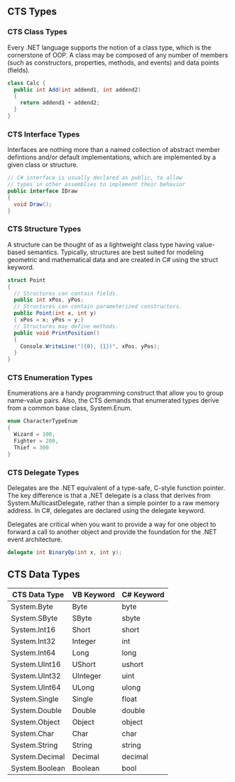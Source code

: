 ## CTS Types

### CTS Class Types

Every .NET language supports the notion of a class type, which is the cornerstone of OOP. A class may be composed of any number of members (such as constructors, properties, methods, and events) and data points (fields).

```c#
class Calc {
  public int Add(int addend1, int addend2)
  {
    return addend1 + addend2;
  }
}
```

### CTS Interface Types

Interfaces are nothing more than a named collection of abstract member defintions and/or default implementations, which are implemented by a given class or structure.

```c#
// C# interface is usually declared as public, to allow
// types in other assemblies to implement their behavior
public interface IDraw
{
  void Draw();
}
```

### CTS Structure Types

A structure can be thought of as a lightweight class type having value-based semantics. Typically, structures are best suited for modeling geometric and mathematical data and are created in C# using the struct keyword.

```c#
struct Point
{
  // Structures can contain fields.
  public int xPos, yPos;
  // Structures can contain parameterized constructors.
  public Point(int x, int y)
  { xPos = x; yPos = y;}
  // Structures may define methods.
  public void PrintPosition()
  {
    Console.WriteLine("({0}, {1})", xPos, yPos);
  }
}
```

### CTS Enumeration Types

Enumerations are a handy programming construct that allow you to group name-value pairs. Also, the CTS demands that enumerated types derive from a common base class, System.Enum.

```c#
enum CharacterTypeEnum
{
  Wizard = 100,
  Fighter = 200,
  Thief = 300
}
```

### CTS Delegate Types

Delegates are the .NET equivalent of a type-safe, C-style function pointer. The key difference is that a .NET delegate is a class that derives from System.MulticastDelegate, rather than a simple pointer to a raw memory address. In C#, delegates are declared using the delegate keyword.

Delegates are critical when you want to provide a way for one object to forward a call to another object and provide the foundation for the .NET event architecture.

```c#
delegate int BinaryOp(int x, int y);
```

## CTS Data Types

| CTS Data Type  | VB Keyword | C# Keyword |
| -------------- | ---------- | ---------- |
| System.Byte    | Byte       | byte       |
| System.SByte   | SByte      | sbyte      |
| System.Int16   | Short      | short      |
| System.Int32   | Integer    | int        |
| System.Int64   | Long       | long       |
| System.UInt16  | UShort     | ushort     |
| System.UInt32  | UInteger   | uint       |
| System.UInt64  | ULong      | ulong      |
| System.Single  | Single     | float      |
| System.Double  | Double     | double     |
| System.Object  | Object     | object     |
| System.Char    | Char       | char       |
| System.String  | String     | string     |
| System.Decimal | Decimal    | decimal    |
| System.Boolean | Boolean    | bool       |
